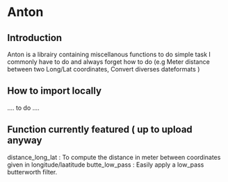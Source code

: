 # Anton

<h2> Introduction </h2>
Anton is a librairy containing miscellanous functions to do simple task I commonly have to do and always forget how to do (e.g Meter distance between two Long/Lat coordinates, Convert diverses dateformats ) 


<h2> How to import locally </h2>

.... to do ....


<h2> Function currently featured ( up to upload anyway </h2> 

distance_long_lat : To compute the distance in meter between coordinates given in longitude/laatitude 
butte_low_pass : Easily apply a low_pass butterworth filter.





